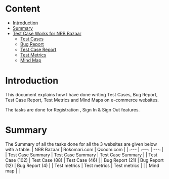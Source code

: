 # Content    
- [Introduction](https://github.com/Shahriar-1810/Test-case-Bug-report-Test-metrics-Mind-map-#introduction)
- [Summary](https://github.com/Shahriar-1810/Test-case-Bug-report-Test-metrics-Mind-map-#summary) 
- [Test Case Works for NRB Bazaar](https://github.com/Shahriar-1810/Test-case-Bug-report-Test-metrics-Mind-map-#Test-Case-Works-for-NRB-Bazaar)  
  - [Test Cases](https://github.com/Shahriar-1810/Test-case-Bug-report-Test-metrics-Mind-map-#Test-Cases)   
  - [Bug Report](https://github.com/Shahriar-1810/Test-case-Bug-report-Test-metrics-Mind-map-#Bug-Report) 
  - [Test Case Report](https://github.com/Shahriar-1810/Test-case-Bug-report-Test-metrics-Mind-map-#Test-Case-Report)  
  - [Test Metrics](https://github.com/Shahriar-1810/Test-case-Bug-report-Test-metrics-Mind-map-#Test-Metrics)    
  - [Mind Map](https://github.com/Shahriar-1810/Test-case-Bug-report-Test-metrics-Mind-map-#Mind-map)    

# Introduction
This document explains how I have done writing Test Cases, Bug Report, Test Case Report, Test Metrics and Mind Maps on e-commerce websites. 

The tasks are done for Registration , Sign In & Sign Out features.


# Summary 
The Summary of all the tasks done for all the 3 websites are given below with a table.
| NRB Bazaar | Rokomari.com | Qcoom.com |
| :---         |     :---:      |          ---: |
| Test Case Summary   | Test Case Summary     | Test Case Summary    |
| Test Case (102)     | Test Case (88)      | Test Case (46)     |
| Bug Report (21)    | Bug Report (12)      | Bug Report (4)     |
| Test metrics     | Test metrics       | Test metrics      |
|      | Mind map       |      |

